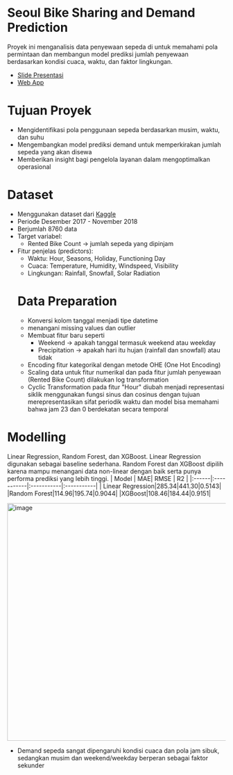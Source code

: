 # Seoul Bike Sharing and Demand Prediction
Proyek ini menganalisis data penyewaan sepeda di untuk memahami pola permintaan dan membangun model prediksi jumlah penyewaan berdasarkan kondisi cuaca, waktu, dan faktor lingkungan. 

* [Slide Presentasi](https://docs.google.com/presentation/d/10peSghYdIT2-QgrWaoSJ-F3x3uxfOi0XNgcOYJgGs7g/edit?usp=sharing)
* [Web App](https://bike-sharing-demand-predict.streamlit.app/)
# Tujuan Proyek
* Mengidentifikasi pola penggunaan sepeda berdasarkan musim, waktu, dan suhu
* Mengembangkan model prediksi demand untuk memperkirakan jumlah sepeda yang akan disewa
* Memberikan insight bagi pengelola layanan dalam mengoptimalkan operasional
# Dataset
* Menggunakan dataset dari [Kaggle](https://www.kaggle.com/datasets/saurabhshahane/seoul-bike-sharing-demand-prediction/data)
* Periode Desember 2017 - November 2018
* Berjumlah 8760 data
* Target variabel:
    * Rented Bike Count → jumlah sepeda yang dipinjam
* Fitur penjelas (predictors):
    * Waktu: Hour, Seasons, Holiday, Functioning Day
    * Cuaca: Temperature, Humidity, Windspeed, Visibility
    * Lingkungan: Rainfall, Snowfall, Solar Radiation
  # Data Preparation
  * Konversi kolom tanggal menjadi tipe datetime
  * menangani missing values dan outlier
  * Membuat fitur baru seperti
      * Weekend -> apakah tanggal termasuk weekend atau weekday
      * Precipitation -> apakah hari itu hujan (rainfall dan snowfall) atau tidak
  * Encoding fitur kategorikal dengan metode OHE (One Hot Encoding)
  * Scaling data untuk fitur numerikal dan pada fitur jumlah penyewaan (Rented Bike Count) dilakukan log transformation
  * Cyclic Transformation pada fitur "Hour" diubah menjadi representasi siklik menggunakan fungsi sinus dan cosinus dengan tujuan merepresentasikan sifat periodik waktu dan model bisa memahami bahwa jam 23 dan 0 berdekatan secara temporal
# Modelling
Linear Regression, Random Forest, dan XGBoost. Linear Regression digunakan sebagai baseline sederhana. Random Forest dan XGBoost dipilih karena mampu menangani data non-linear dengan baik serta punya performa prediksi yang lebih tinggi.
| Model | MAE| RMSE | R2 |
|:------|:-----------|:-----------|:-----------|
| Linear Regression|285.34|441.30|0.5143|
|Random Forest|114.96|195.74|0.9044|
|XGBoost|108.46|184.44|0.9151|

<img width="939" height="547" alt="image" src="https://github.com/user-attachments/assets/d5e05be0-f3bd-42d7-b6ba-79ef8aa8bbf6" />

* Demand sepeda sangat dipengaruhi kondisi cuaca dan pola jam sibuk, sedangkan musim dan weekend/weekday berperan sebagai faktor sekunder




